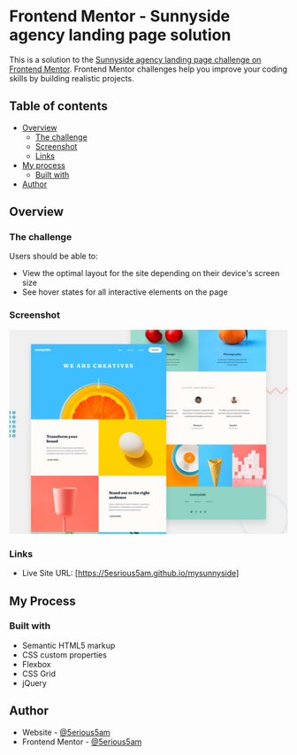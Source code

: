 # Frontend Mentor - Sunnyside agency landing page solution

This is a solution to the [Sunnyside agency landing page challenge on Frontend Mentor](https://www.frontendmentor.io/challenges/sunnyside-agency-landing-page-7yVs3B6ef). Frontend Mentor challenges help you improve your coding skills by building realistic projects.

## Table of contents

- [Overview](#overview)
  - [The challenge](#the-challenge)
  - [Screenshot](#screenshot)
  - [Links](#links)
- [My process](#my-process)
  - [Built with](#built-with)
- [Author](#author)

## Overview

### The challenge

Users should be able to:

- View the optimal layout for the site depending on their device's screen size
- See hover states for all interactive elements on the page

### Screenshot

![](desktop-preview.jpg)

### Links

- Live Site URL: [https://5esrious5am.github.io/mysunnyside]

## My Process

### Built with

- Semantic HTML5 markup
- CSS custom properties
- Flexbox
- CSS Grid
- jQuery


## Author

- Website - [@5erious5am](https://github.com/5erious5am)
- Frontend Mentor - [@5erious5am](https://www.frontendmentor.io/profile/5erious5am)